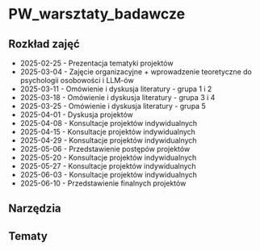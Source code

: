 # PW_warsztaty_badawcze

## Rozkład zajęć 
- 2025-02-25 - Prezentacja tematyki projektów
- 2025-03-04 - Zajęcie organizacyjne + wprowadzenie teoretyczne do psychologii osobowości i LLM-ów 
- 2025-03-11 - Omówienie i dyskusja literatury - grupa 1 i 2 
- 2025-03-18 - Omówienie i dyskusja literatury - grupa 3 i 4 
- 2025-03-25 - Omówienie i dyskusja literatury - grupa 5  
- 2025-04-01 - Dyskusja projektów 
- 2025-04-08 - Konsultacje projektów indywidualnych
- 2025-04-15 - Konsultacje projektów indywidualnych
- 2025-04-29 - Konsultacje projektów indywidualnych
- 2025-05-06 - Przedstawienie postępów projektów 
- 2025-05-20 - Konsultacje projektów indywidualnych
- 2025-05-27 - Konsultacje projektów indywidualnych
- 2025-06-03 - Konsultacje projektów indywidualnych
- 2025-06-10 - Przedstawienie finalnych projektów

## Narzędzia

## Tematy
##  
